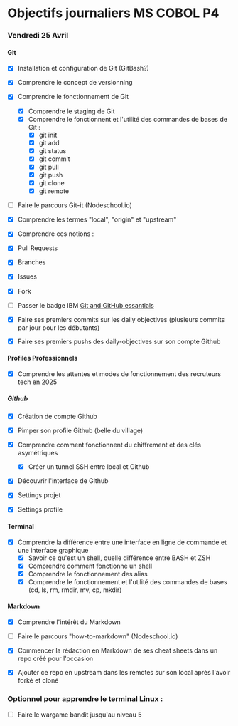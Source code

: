 # Objectifs journaliers MS COBOL P4

### Vendredi 25 Avril


#### Git

- [x] Installation et configuration de Git (GitBash?)
- [x] Comprendre le concept de versionning
- [x] Comprendre le fonctionnement de Git
    - [x] Comprendre le staging de Git
    - [x] Comprendre le fonctionnent et l'utilité des commandes de bases de Git :
        - [x] git init
        - [x] git add
        - [x] git status
        - [x] git commit
        - [x] git pull
        - [x] git push
        - [x] git clone
        - [x] git remote
- [ ] Faire le parcours Git-it (Nodeschool.io)
- [x] Comprendre les termes "local", "origin" et "upstream"

- [x]  Comprendre ces notions :
 - [x] Pull Requests
 - [x] Branches
 - [x] Issues
 - [x] Fork

- [ ] Passer le badge IBM [Git and GitHub essantials](https://www.ibm.com/training/badge/git-and-github-essentials?utm_medium=OSocial&utm_source=Youtube&utm_content=SOFWW&utm_id=YT-101-Git-for-the-Mainframe)

- [x] Faire ses premiers commits sur les daily objectives (plusieurs commits par jour pour les débutants)
- [x] Faire ses premiers pushs des daily-objectives sur son compte Github

#### Profiles Professionnels

- [x] Comprendre les attentes et modes de fonctionnement des recruteurs tech en 2025


##### Github

- [x] Création de compte Github
- [x] Pimper son profile Github (belle du village)
- [x] Comprendre comment fonctionnent du chiffrement et des clés asymétriques
  - [x] Créer un tunnel SSH entre local et Github
- [x] Découvrir l'interface de Github
- [x] Settings projet
- [x] Settings profile


#### Terminal

- [x] Comprendre la différence entre une interface en ligne de commande et une interface graphique
  - [x] Savoir ce qu'est un shell, quelle différence entre BASH et ZSH
  - [x] Comprendre comment fonctionne un shell
  - [x] Comprendre le fonctionnement des alias
  - [x] Comprendre le fonctionnement et l'utilité des commandes de bases (cd, ls, rm, rmdir, mv, cp, mkdir)

#### Markdown

- [x] Comprendre l'intérêt du Markdown
- [ ] Faire le parcours "how-to-markdown" (Nodeschool.io)

- [x] Commencer la rédaction en Markdown de ses cheat sheets dans un repo créé pour l'occasion
- [x] Ajouter ce repo en upstream dans les remotes sur son local après l'avoir forké et cloné

### Optionnel pour apprendre le terminal Linux :

- [ ] Faire le wargame bandit jusqu'au niveau 5 

